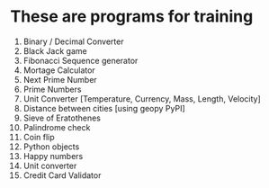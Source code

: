 # These are programs for training

1. Binary / Decimal Converter
2. Black Jack game
3. Fibonacci Sequence generator 
4. Mortage Calculator
5. Next Prime Number
6. Prime Numbers
7. Unit Converter [Temperature, Currency, Mass, Length, Velocity]
8. Distance between cities [using geopy PyPI]
9. Sieve of Eratothenes
10. Palindrome check
11. Coin flip
12. Python objects 
13. Happy numbers
14. Unit converter
15. Credit Card Validator


